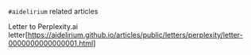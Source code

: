 `#aidelirium` related articles

Letter to Perplexity.ai letter[https://aidelirium.github.io/articles/public/letters/perplexity/letter-0000000000000001.html]

